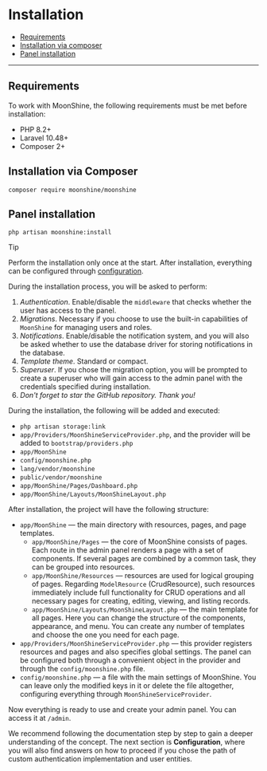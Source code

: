 # Installation

- [Requirements](#requirements)
- [Installation via composer](#composer)
- [Panel installation](#install)

---

<a name="requirements"></a>
## Requirements

To work with MoonShine, the following requirements must be met before installation:

- PHP 8.2+
- Laravel 10.48+
- Composer 2+

<a name="composer"></a>
## Installation via Composer

```shell
composer require moonshine/moonshine
```

<a name="install"></a>
## Panel installation

```shell
php artisan moonshine:install
```
> [!TIP]
> Perform the installation only once at the start. After installation, everything can be configured through [configuration](/docs/{{version}}/configuration).

During the installation process, you will be asked to perform:

1. *Authentication*. Enable/disable the `middleware` that checks whether the user has access to the panel.
2. *Migrations*. Necessary if you choose to use the built-in capabilities of `MoonShine` for managing users and roles.
3. *Notifications*. Enable/disable the notification system, and you will also be asked whether to use the database driver for storing notifications in the database.
4. *Template theme*. Standard or compact.
5. *Superuser*. If you chose the migration option, you will be prompted to create a superuser who will gain access to the admin panel with the credentials specified during installation.
6. *Don't forget to star the GitHub repository. Thank you!*

During the installation, the following will be added and executed:

- `php artisan storage:link`
- `app/Providers/MoonShineServiceProvider.php`, and the provider will be added to `bootstrap/providers.php`
- `app/MoonShine`
- `config/moonshine.php`
- `lang/vendor/moonshine`
- `public/vendor/moonshine`
- `app/MoonShine/Pages/Dashboard.php`
- `app/MoonShine/Layouts/MoonShineLayout.php`

After installation, the project will have the following structure:

- `app/MoonShine` — the main directory with resources, pages, and page templates.
    - `app/MoonShine/Pages` — the core of MoonShine consists of pages. Each route in the admin panel renders a page with a set of components. If several pages are combined by a common task, they can be grouped into resources.
    - `app/MoonShine/Resources` — resources are used for logical grouping of pages. Regarding `ModelResource` (CrudResource), such resources immediately include full functionality for CRUD operations and all necessary pages for creating, editing, viewing, and listing records.
    - `app/MoonShine/Layouts/MoonShineLayout.php` — the main template for all pages. Here you can change the structure of the components, appearance, and menu. You can create any number of templates and choose the one you need for each page.
- `app/Providers/MoonShineServiceProvider.php` — this provider registers resources and pages and also specifies global settings. The panel can be configured both through a convenient object in the provider and through the `config/moonshine.php` file.
- `config/moonshine.php` — a file with the main settings of MoonShine. You can leave only the modified keys in it or delete the file altogether, configuring everything through `MoonShineServiceProvider`.

Now everything is ready to use and create your admin panel. You can access it at `/admin`.

We recommend following the documentation step by step to gain a deeper understanding of the concept. The next section is **Configuration**, where you will also find answers on how to proceed if you chose the path of custom authentication implementation and user entities.
